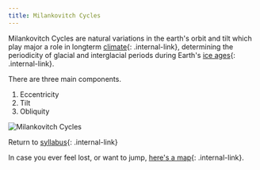 ```yaml
---
title: Milankovitch Cycles
---
```


Milankovitch Cycles are natural variations in the earth's orbit and tilt which play major a role in longterm [climate](/rda/climate/cccf-limate){: .internal-link}, determining the periodicity of glacial and interglacial periods during Earth's [ice ages](/rda/paleoclimate/cccf-ice-ages){: .internal-link}. 

There are three main components.

1. Eccentricity
2. Tilt
3. Obliquity

![Milankovitch Cycles](/rda/assets/milankovitch.png)

Return to [syllabus](/rda/cccf-syllabus){: .internal-link}

In case you ever feel lost, or want to jump, [here's a map](/rda/cccf-map){: .internal-link}.
